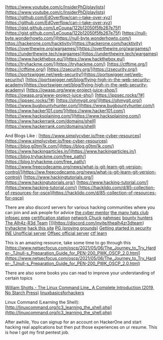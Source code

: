 [https://www.youtube.com/c/InsiderPhD/playlists](https://www.youtube.com/c/InsiderPhD/playlists)
[https://github.com/EdOverflow/can-i-take-over-xyz](https://github.com/EdOverflow/can-i-take-over-xyz)
[https://gist.github.com/LeCoupa/122b12050f5fb267e75f](https://gist.github.com/LeCoupa/122b12050f5fb267e75f)
[https://null-byte.wonderhowto.com/](https://null-byte.wonderhowto.com/)
https://hackerone.com/hacktivity](https://hackerone.com/hacktivity)
[https://overthewire.org/wargames/](https://overthewire.org/wargames/)
[https://underthewire.tech/wargames](https://underthewire.tech/wargames)
[https://www.hackthebox.eu/](https://www.hackthebox.eu/)
[https://tryhackme.com/](https://tryhackme.com/)
[https://ctftime.org/](https://ctftime.org/)
[https://zsecurity.org/](https://zsecurity.org/)
[https://portswigger.net/web-security/](https://portswigger.net/web-security/)
[https://portswigger.net/blog/flying-high-in-the-web-security-academy](https://portswiger.net/blog/flying-high-in-the-web-security-academy)
[https://owasp.org/www-project-juice-shop/](https://owasp.org/www-project-juice-sho/)
[https://ippsec.rocks/?#](https://ippsec.rocks/?#)
[https://ohmygit.org/](https://ohmygit.org/)
[https://www.bugbountyhunter.com/](https://www.bugbountyhunter.com/)
[https://www.hacker101.com/](https://www.hacker101.com/)
[https://www.hacksplaining.com/](https://www.hacksplaining.com/)
[https://www.hackerrank.com/domains/shell](https://www.hackerrank.com/domains/shell)

And Blogs Like :
[https://www.simplycyber.io/free-cyber-resources](https://www.simplycyber.io/free-cyber-resources)
[https://blog.g0tmi1k.com/](https://blog.g0tmi1k.com/)
[https://www.hackingarticles.in/](https://www.hackingarticles.in/)
[https://blog.tryhackme.com/free_path/](https://blog.tryhackme.com/free_path/)
[https://www.freecodecamp.org/news/what-is-git-learn-git-version-control/](https://ww.freecodecamp.org/news/what-is-git-learn-git-version-control/)
[https://www.hackingtutorials.org/](https://www.hackingtutorials.org/)
[https://www.hacking-tutorial.com/](https://www.hacking-tutorial.com/)
[https://hacklido.com/d/85-collection-of-resources-for-oscp](https://hacklido.com/d/85-collection-of-resources-for-oscp)

There are also discord servers for various hacking communities where you can join and ask people for advice
[the cyber mentor](https://discord.com/invite/tcm)
[the many hats club](https://discord.com/invite/infosec)
[infosec prep](https://discord.com/invite/infosecprep)
[certification station](https://discord.com/invite/certstation)
[network Chuck](https://discord.com/invite/networkchuck)
[nahmsec](https://discord.com/invite/xd75Stsuxk)
[bounty hunters](https://discord.com/invite/bugbounty)
[The Alh4z-R3d Team](https://discord.com/invite/thealh4zr3dteam)
[]](https://discord.com/invite/thealh4zr3dteam)
[tryhackme](https://discord.com/invite/tryhackme)
[hack this site](https://discord.com/invite/ETm3Q8SSht)
[PG (proving grounds)](https://discord.com/invite/6neBxaGjHD)
[Getting started in security](https://discord.com/invite/dnEcAqZn4x)
[INE Unofficial server](https://discord.com/invite/XGVaBeapXQ)
[Offsec official server](https://discord.com/invite/offsec)
[ctf learn](https://discord.com/invite/Susw824A2T)

This is an amazing resource, take some time to go through this 
[https://www.netsecfocus.com/oscp/2021/05/06/The_Journey_to_Try_Harder-_TJnull-s_Preparation_Guide_for_PEN-200_PWK_OSCP_2.0.html](https://www.netsecfocus.com/oscp/2021/05/06/The_Journey_to_Try_Harder-_TJnull-s_Preparation_Guide_for_PEN-200_PWK_OSCP_2.0.html)

There are also some books you can read to improve your understanding of certain topics

[William Shotts - The Linux Command Line_ A Complete Introduction (2019, No Starch Press)](William%20Shotts%20-%20The%20Linux%20Command%20Line_%20A%20Complete%20Introduction%20(2019,%20No%20Starch%20Press).pdf)
[linuxbasicsforhackers](linuxbasicsforhackers.pdf)

Linux Command (Learning the Shell): [http://linuxcommand.org/lc3_learning_the_shell.php](http://linuxcommand.org/lc3_learning_the_shell.php)

After awhile, You can signup for an account on HackerOne and start hacking real applications but then put those experiences on ur resume. This is how I got my first pentest job.